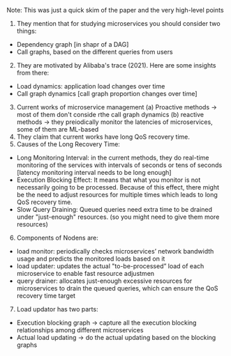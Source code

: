 Note: This was just a quick skim of the paper and the very high-level points
1. They mention that for studying microservices you should consider two things:
- Dependency graph [in shapr of a DAG]
- Call graphs, based on the different queries from users
2. They are motivated by Alibaba's trace (2021). Here are some insights from there: 
- Load dynamics: application load changes over time
- Call graph dynamics [call graph proportion changes over time]
3. Current works of microservice management
(a) Proactive methods -> most of them don't conside rthe call graph dynamics
(b) reactive methods -> they preiodically monitor the latencies of microservices, some of them are ML-based
4. They claim that current works have long QoS recovery time. 
5. Causes of the Long Recovery Time: 
- Long Monitoring Interval: in the current methods, they do real-time monitoring of the services with intervals of seconds or tens of seconds [latency monitoring interval needs to be long enough]
- Execution Blocking Effect: It means that what you monitor is not necessarily going to be processed. Because of this effect, there might be the need to adjust resources for multiple times which leads to long QoS recovery time. 
- Slow Query Draining: Queued queries need extra time to be drained under "just-enough" resources. (so you might need to give them more resources)
6. Components of Nodens are: 
- load monitor: periodically checks microservices’ network bandwidth usage and predicts the monitored loads based on it
- load updater: updates the actual "to-be-processed” load of each microservice to enable fast resource adjustmen
- query drainer: allocates just-enough excessive resources for microservices to
drain the queued queries, which can ensure the QoS recovery time target
7. Load updator has two parts:
 - Execution blocking graph -> capture all the execution blocking relationships among different microservices
 - Actual load updating -> do the actual updating based on the blocking graphs 
